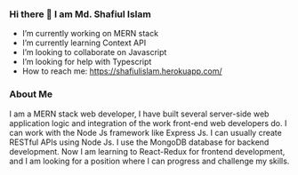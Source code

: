 ### Hi there 👋 I am Md. Shafiul Islam

-  I’m currently working on MERN stack
-  I’m currently learning Context API
-  I’m looking to collaborate on Javascript
-  I’m looking for help with Typescript
-  How to reach me: https://shafiulislam.herokuapp.com/

### About Me
I am a MERN stack web developer, I have built several server-side web application logic and integration of the work front-end web developers do. I can work with the Node Js framework like Express Js. I can usually create RESTful APIs using Node Js. I use the MongoDB database for backend development. Now I am learning to React-Redux for frontend development, and I am looking for a position where I can progress and challenge my skills.


